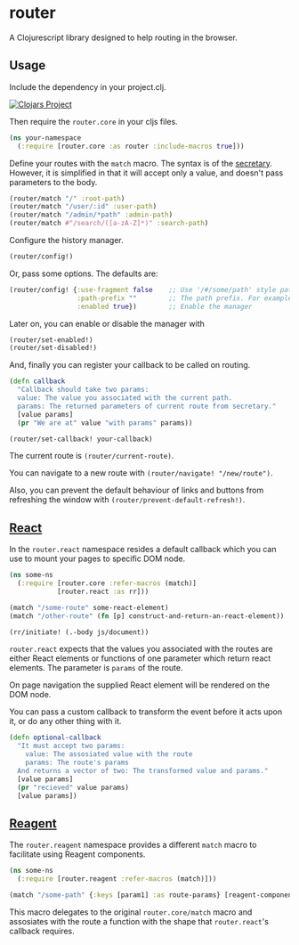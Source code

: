 # router

A Clojurescript library designed to help routing in the browser.

## Usage

Include the dependency in your project.clj.

[![Clojars Project](http://clojars.org/org.clojars.mkhoeini/router/latest-version.svg)](https://clojars.org/org.clojars.mkhoeini/router)

Then require the `router.core` in your cljs files.

```clojure
(ns your-namespace
  (:require [router.core :as router :include-macros true]))
```

Define your routes with the `match` macro. The syntax is of the [secretary](https://github.com/gf3/secretary).
However, it is simplified in that it will accept only a value, and doesn't pass parameters to the body.

```clojure
(router/match "/" :root-path)
(router/match "/user/:id" :user-path)
(router/match "/admin/*path" :admin-path)
(router/match #"/search/([a-zA-Z]*)" :search-path)
```

Configure the history manager.

```clojure
(router/config!)
```

Or, pass some options. The defaults are:

```clojure
(router/config! {:use-fragment false    ;; Use '/#/some/path' style pathes
                 :path-prefix ""        ;; The path prefix. For example "!"
                 :enabled true})        ;; Enable the manager
```

Later on, you can enable or disable the manager with

```clojure
(router/set-enabled!)
(router/set-disabled!)
```

And, finally you can register your callback to be called on routing.

```clojure
(defn callback
  "Callback should take two params:
  value: The value you associated with the current path.
  params: The returned parameters of current route from secretary."
  [value params]
  (pr "We are at" value "with params" params))

(router/set-callback! your-callback)
```

The current route is `(router/current-route)`.

You can navigate to a new route with `(router/navigate! "/new/route")`.

Also, you can prevent the default behaviour of links and buttons from refreshing the window with
`(router/prevent-default-refresh!)`.


## [React](http://facebook.github.io/react/index.html)

In the `router.react` namespace resides a default callback which you can use to mount your pages to
specific DOM node.

```clojure
(ns some-ns
  (:require [router.core :refer-macros (match)]
            [router.react :as rr]))

(match "/some-route" some-react-element)
(match "/other-route" (fn [p] construct-and-return-an-react-element))

(rr/initiate! (.-body js/document))
```

`router.react` expects that the values you associated with the routes are either React elements or
functions of one parameter which return react elements. The parameter is `params` of the route.

On page navigation the supplied React element will be rendered on the DOM node.

You can pass a custom callback to transform the event before it acts upon it, or do any other thing
with it.

```clojure
(defn optional-callback
  "It must accept two params:
    value: The assosiated value with the route
    params: The route's params
  And returns a vector of two: The transformed value and params."
  [value params]
  (pr "recieved" value params)
  [value params])
```


## [Reagent](http://reagent-project.github.io/index.html)

The `router.reagent` namespace provides a different `match` macro to facilitate using Reagent
components.

```clojure
(ns some-ns
  (:require [router.reagent :refer-macros (match)]))

(match "/some-path" {:keys [param1] :as route-params} [reagent-component param1 param2 ...])
```

This macro delegates to the original `router.core/match` macro and assosiates with the route a
function with the shape that `router.react`'s callback requires.
